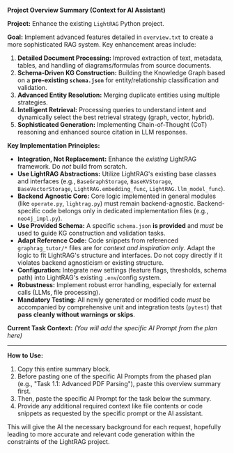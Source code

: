 
**Project Overview Summary (Context for AI Assistant)**

**Project:** Enhance the existing `LightRAG` Python project.

**Goal:** Implement advanced features detailed in `overview.txt` to create a more sophisticated RAG system. Key enhancement areas include:
1.  **Detailed Document Processing:** Improved extraction of text, metadata, tables, and handling of diagrams/formulas from source documents.
2.  **Schema-Driven KG Construction:** Building the Knowledge Graph based on a **pre-existing `schema.json`** for entity/relationship classification and validation.
3.  **Advanced Entity Resolution:** Merging duplicate entities using multiple strategies.
4.  **Intelligent Retrieval:** Processing queries to understand intent and dynamically select the best retrieval strategy (graph, vector, hybrid).
5.  **Sophisticated Generation:** Implementing Chain-of-Thought (CoT) reasoning and enhanced source citation in LLM responses.

**Key Implementation Principles:**
*   **Integration, Not Replacement:** Enhance the *existing* LightRAG framework. Do *not* build from scratch.
*   **Use LightRAG Abstractions:** Utilize LightRAG's existing base classes and interfaces (e.g., `BaseGraphStorage`, `BaseKVStorage`, `BaseVectorStorage`, `LightRAG.embedding_func`, `LightRAG.llm_model_func`).
*   **Backend Agnostic Core:** Core logic implemented in general modules (like `operate.py`, `lightrag.py`) must remain backend-agnostic. Backend-specific code belongs only in dedicated implementation files (e.g., `neo4j_impl.py`).
*   **Use Provided Schema:** A specific `schema.json` **is provided** and *must* be used to guide KG construction and validation tasks.
*   **Adapt Reference Code:** Code snippets from referenced `graphrag_tutor/*` files are for *context and inspiration only*. Adapt the logic to fit LightRAG's structure and interfaces. Do not copy directly if it violates backend agnosticism or existing structure.
*   **Configuration:** Integrate new settings (feature flags, thresholds, schema path) into LightRAG's existing `.env`/config system.
*   **Robustness:** Implement robust error handling, especially for external calls (LLMs, file processing).
*   **Mandatory Testing:** All newly generated or modified code *must* be accompanied by comprehensive unit and integration tests (`pytest`) that **pass cleanly without warnings or skips**.

**Current Task Context:** *(You will add the specific AI Prompt from the plan here)*

---

**How to Use:**

1.  Copy this entire summary block.
2.  Before pasting one of the specific AI Prompts from the phased plan (e.g., "Task 1.1: Advanced PDF Parsing"), paste this overview summary first.
3.  Then, paste the specific AI Prompt for the task below the summary.
4.  Provide any additional required context like file contents or code snippets as requested by the specific prompt or the AI assistant.

This will give the AI the necessary background for each request, hopefully leading to more accurate and relevant code generation within the constraints of the LightRAG project.